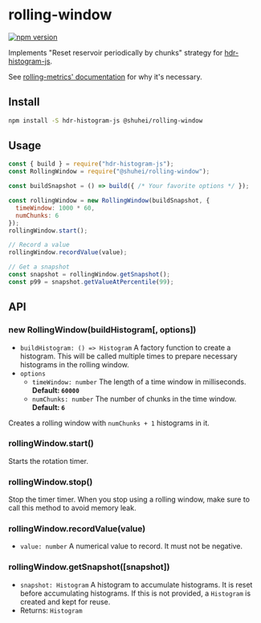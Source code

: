 # rolling-window

[![npm version](https://badge.fury.io/js/%40shuhei%2Frolling-window.svg)](https://badge.fury.io/js/%40shuhei%2Frolling-window)

Implements "Reset reservoir periodically by chunks" strategy for [hdr-histogram-js](https://github.com/HdrHistogram/HdrHistogramJS).

See [rolling-metrics' documentation](https://github.com/vladimir-bukhtoyarov/rolling-metrics/blob/master/histograms.md) for why it's necessary.

## Install

```sh
npm install -S hdr-histogram-js @shuhei/rolling-window
```

## Usage

```js
const { build } = require("hdr-histogram-js");
const RollingWindow = require("@shuhei/rolling-window");

const buildSnapshot = () => build({ /* Your favorite options */ });

const rollingWindow = new RollingWindow(buildSnapshot, {
  timeWindow: 1000 * 60,
  numChunks: 6
});
rollingWindow.start();

// Record a value
rollingWindow.recordValue(value);

// Get a snapshot
const snapshot = rollingWindow.getSnapshot();
const p99 = snapshot.getValueAtPercentile(99);
```

## API

### new RollingWindow(buildHistogram[, options])

- `buildHistogram: () => Histogram` A factory function to create a histogram. This will be called multiple times to prepare necessary histograms in the rolling window.
- `options`
  - `timeWindow: number` The length of a time window in milliseconds. **Default: `60000`**
  - `numChunks: number` The number of chunks in the time window. **Default: `6`**

Creates a rolling window with `numChunks + 1` histograms in it.

### rollingWindow.start()

Starts the rotation timer.

### rollingWindow.stop()

Stop the timer timer. When you stop using a rolling window, make sure to call this method to avoid memory leak.

### rollingWindow.recordValue(value)

- `value: number` A numerical value to record. It must not be negative.

### rollingWindow.getSnapshot([snapshot])

- `snapshot: Histogram` A histogram to accumulate histograms. It is reset before accumulating histograms. If this is not provided, a `Histogram` is created and kept for reuse.
- Returns: `Histogram`
